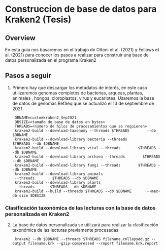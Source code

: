 # Construccion de base de datos para Kraken2 (Tesis)

## Overview

En esta guia nos basaremos en el trabajo de Ottoni et al. (2021) y Fellows et al. (2021) para conocer los pasos a realizar para construir una base de datos personalizada en el programa Kraken2


## Pasos a seguir

1. Primero hay que descargar los metadatos de interés, en este caso utilizaremos genomas completos de bacterias, arqueas, plantas, animales , hongos, cloroplastos, virus y eucariotes. Usaremos la base de datos de genomas RefSeq que se actualizó el 13 de septiembre de 2021.

        DBNAME=customkraken2_Sep2021
        DBSIZE=<tamaño de base de datos en bytes>
        THREADS=<número de hilos de procesamientos que se requieren>
        kraken2-build --download-taxonomy --threads $THREADS        --db $DBNAME
        kraken2-build --download-library bacteria --threads         $THREADS --db $DBNAME
        kraken2-build --download-library viral --threads        $THREADS --db $DBNAME
        kraken2-build --download-library archaea --threads        $THREADS --db $DBNAME
        kraken2-build --download-library fungi --threads        $THREADS --db $DBNAME
        kraken2-build --download-library animals
        --threads        $THREADS --db $DBNAME
        kraken2-build --download-library plants
        --threads       $THREADS --db $DBNAME
        kraken2-build --build --threads $THREADS --db $DBNAME       --max-db-size $DBSIZE 
### Clasificación taxonómica de las lecturas con la base de datos personalizada en Kraken2

2. La base de datos personalizada se utilizará para realizar la clasificación taxonómica de las lecturas previamente procesadas

        kraken2 --db $DBNAME --threads $THREADS filename.collapsed.gz --output filename.krk --gzip-compressed --report filename.krk.report



